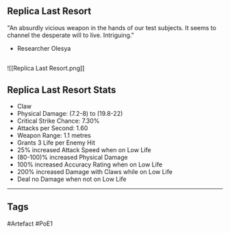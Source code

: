 ## Replica Last Resort
"An absurdly vicious weapon in the hands of our test subjects. It seems to
channel the desperate will to live. Intriguing."
- Researcher Olesya
##
![[Replica Last Resort.png]]
## Replica Last Resort Stats
- Claw
- Physical Damage: (7.2-8) to (19.8-22)
- Critical Strike Chance: 7.30%
- Attacks per Second: 1.60
- Weapon Range: 1.1 metres
- Grants 3 Life per Enemy Hit
- 25% increased Attack Speed when on Low Life
- (80-100)% increased Physical Damage
- 100% increased Accuracy Rating when on Low Life
- 200% increased Damage with Claws while on Low Life
- Deal no Damage when not on Low Life


---
## Tags
#Artefact
#PoE1
